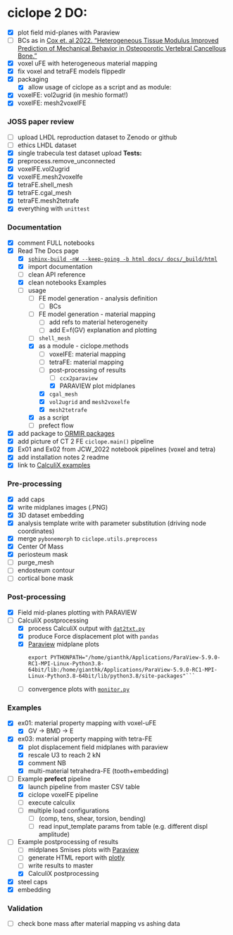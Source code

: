 # ciclope 2 DO:
- [X] plot field mid-planes with Paraview
- [ ] BCs as in [Cox et. al 2022. “Heterogeneous Tissue Modulus Improved Prediction of Mechanical Behavior in Osteoporotic Vertebral Cancellous Bone.”](https://www.biorxiv.org/content/10.1101/2021.11.30.470675v2)
- [X] voxel uFE with heterogeneous material mapping
- [X] fix voxel and tetraFE models flippedlr
- [X] packaging
  - [X] allow usage of ciclope as a script and as module:
- [X] voxelFE: vol2ugrid (in meshio format!)
- [X] voxelFE: mesh2voxelFE

### JOSS paper review
- [ ] upload LHDL reproduction dataset to Zenodo or github
- [ ] ethics LHDL dataset
- [X] single trabecula test dataset upload
**Tests:**
- [X] preprocess.remove_unconnected
- [X] voxelFE.vol2ugrid
- [X] voxelFE.mesh2voxelfe
- [X] tetraFE.shell_mesh
- [X] tetraFE.cgal_mesh
- [X] tetraFE.mesh2tetrafe
- [X] everything with `unittest`

### Documentation
- [X] comment FULL notebooks
- [X] Read The Docs page
  - [X] [`sphinx-build -nW --keep-going -b html docs/ docs/_build/html`](https://www.sphinx-doc.org/en/master/man/sphinx-build.html)
  - [X] import documentation
  - [ ] clean API reference
  - [X] clean notebooks Examples
  - [ ] usage
    - [ ] FE model generation - analysis definition
      - [ ] BCs
    - [ ] FE model generation - material mapping
      - [ ] add refs to material heterogeneity
      - [ ] add E=f(GV) explanation and plotting
    - [ ] `shell_mesh`
    - [X] as a module - ciclope.methods
      - [ ] voxelFE: material mapping
      - [ ] tetraFE: material mapping
      - [ ] post-processing of results
        - [ ] `ccx2paraview`
        - [X] PARAVIEW plot midplanes 
      - [X] `cgal_mesh`
      - [X] `vol2ugrid` and `mesh2voxelfe`
      - [X] `mesh2tetrafe`
    - [X] as a script
    - [ ] prefect flow 
- [X] add package to [ORMIR packages](https://ormircommunity.github.io/packages.html)
- [X] add picture of CT 2 FE `ciclope.main()` pipeline
- [X] Ex01 and Ex02 from JCW_2022 notebook pipelines (voxel and tetra)
- [X] add installation notes 2 readme
- [X] link to [CalculiX examples](https://github.com/calculix/examples/tree/master/materials)

### Pre-processing
- [x] add caps
- [X] write midplanes images (.PNG)
- [X] 3D dataset embedding
- [X] analysis template write with parameter substitution (driving node coordinates)
- [X] merge `pybonemorph` to `ciclope.utils.preprocess`
- [X] Center Of Mass
- [X] periosteum mask
- [ ] purge_mesh
- [ ] endosteum contour
- [ ] cortical bone mask

### Post-processing
- [X] Field mid-planes plotting with PARAVIEW
- [ ] CalculiX postprocessing
  - [X] process CalculiX output with [`dat2txt.py`](https://github.com/mkraska/CalculiX-Examples/tree/master/Scripts)
  - [X] produce Force displacement plot with `pandas`
  - [X] [Paraview](https://www.paraview.org/Wiki/ParaView/Python/Screenshot) midplane plots
    ```shell
    export PYTHONPATH="/home/gianthk/Applications/ParaView-5.9.0-RC1-MPI-Linux-Python3.8-64bit/lib:/home/gianthk/Applications/ParaView-5.9.0-RC1-MPI-Linux-Python3.8-64bit/lib/python3.8/site-packages"```
  - [ ] convergence plots with [`monitor.py`](https://github.com/mkraska/CalculiX-Examples/tree/master/Scripts)

### Examples
- [x] ex01: material property mapping with voxel-uFE
  - [x] GV -> BMD -> E
- [X] ex03: material property mapping with tetra-FE
  - [X] plot displacement field midplanes with paraview
  - [X] rescale U3 to reach 2 kN
  - [X] comment NB
  - [X] multi-material tetrahedra-FE (tooth+embedding)
- [ ] Example **prefect** pipeline
  - [X] launch pipeline from master CSV table
  - [X] ciclope voxelFE pipeline
  - [ ] execute calculix
  - [ ] multiple load configurations
    - [ ] (comp, tens, shear, torsion, bending)
    - [ ] read input_template params from table (e.g. different displ amplitude)
- [ ] Example postprocessing of results
  - [ ] midplanes Smises plots with [Paraview](https://www.paraview.org/Wiki/ParaView/Python/Screenshot)
  - [ ] generate HTML report with [plotly](https://plotly.com/python/v3/html-reports/)
  - [ ] write results to master
  - [X] CalculiX postprocessing
- [X] steel caps
- [X] embedding

### Validation
- [ ] check bone mass after material mapping vs ashing data
